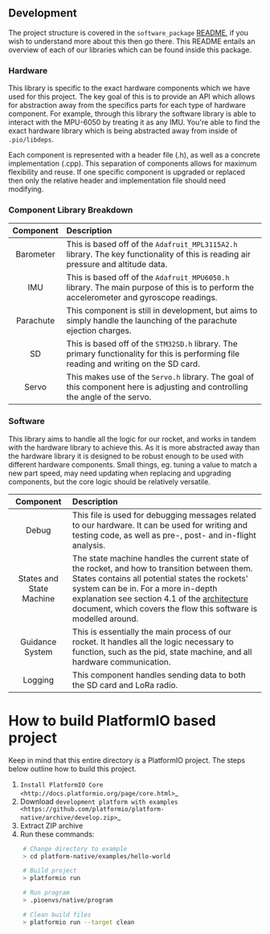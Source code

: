 ## Development

The project structure  is covered in the `software_package` 
[README](../README.md), if you wish to understand more about this then 
go there. This README entails an overview of each of our libraries which 
can be found inside this package.


### Hardware

This library is specific to the exact hardware components which we have
used for this project. The key goal of this is to provide an API which
allows for abstraction away from the specifics parts for each type of
hardware component. For example, through this library the software
library is able to interact with the MPU-6050 by treating it as any IMU.
You're able to find the exact hardware library which is being abstracted
away from inside of `.pio/libdeps`.

Each component is represented with a header file (.h), as well as a
concrete implementation (.cpp). This separation of components allows for
maximum flexibility and reuse. If one specific component is upgraded or
replaced then only the relative header and implementation file should
need modifying.

### Component Library Breakdown

| Component | Description                                                                                                                             |
|:---------:|:----------------------------------------------------------------------------------------------------------------------------------------|
| Barometer | This is based off of the `Adafruit_MPL3115A2.h` library. The key functionality of this is reading air pressure and altitude data.       |
|    IMU    | This is based off of the `Adafruit_MPU6050.h` library. The main purpose of this is to perform the accelerometer and gyroscope readings. |
| Parachute | This component is still in development, but aims to simply handle the launching of the parachute ejection charges.                      |
|    SD     | This is based off of the `STM32SD.h` library. The primary functionality for this is performing file reading and writing on the SD card. |
|   Servo   | This makes use of the `Servo.h` library. The goal of this component here is adjusting and controlling the angle of the servo.           |


### Software

This library aims to handle all the logic for our rocket, and works in
tandem with the hardware library to achieve this. As it is more
abstracted away than the hardware library it is designed to be robust
enough to be used with different hardware components. Small things, eg.
tuning a value to match a new part speed, may need updating when
replacing and upgrading components, but the core logic should be
relatively versatile.

|        Component         | Description                                                                                                                                                                                                                                                                                                              |
|:------------------------:|:-------------------------------------------------------------------------------------------------------------------------------------------------------------------------------------------------------------------------------------------------------------------------------------------------------------------------|
|          Debug           | This file is used for debugging messages related to our hardware. It can be used for writing and testing code, as well as pre-, post- and in-flight analysis.                                                                                                                                                            |
| States and State Machine | The state machine handles the current state of the rocket, and how to transition between them. States contains all potential states the rockets' system can be in. For a more in-depth explanation see section 4.1 of the [architecture](../../architecture_design/architecture-design.md) document, which covers the flow this software is modelled around. |
|     Guidance System      | This is essentially the main process of our rocket. It handles all the logic necessary to function, such as the pid, state machine, and all hardware communication.                                                                                                                                                      |
|         Logging          | This component handles sending data to both the SD card and LoRa radio.                                                                                                                                                                                                                                                  |


How to build PlatformIO based project
=====================================
Keep in mind that this entire directory _is_ a PlatformIO project. The steps below
outline how to build this project.

1. `Install PlatformIO Core <http://docs.platformio.org/page/core.html>`_
2. Download `development platform with examples <https://github.com/platformio/platform-native/archive/develop.zip>`_
3. Extract ZIP archive
4. Run these commands:

```bash
    # Change directory to example
    > cd platform-native/examples/hello-world

    # Build project
    > platformio run

    # Run program
    > .pioenvs/native/program

    # Clean build files
    > platformio run --target clean
```